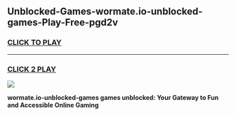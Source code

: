 
## Unblocked-Games-wormate.io-unblocked-games-Play-Free-pgd2v
<h3>
<a href="https://premium76.site?title=wormate.io-unblocked-games&ref=21A">CLICK TO PLAY</a></h3>
<hr>

<h3>
<a href="https://premium76.site?title=wormate.io-unblocked-games&ref=21A">CLICK 2 PLAY</a>
  
</h3>

<a href="https://premium76.site?title=wormate.io-unblocked-games&ref=21A"><img src="https://clearcache.store/games.png"></a>


**wormate.io-unblocked-games games unblocked: Your Gateway to Fun and Accessible Online Gaming**
